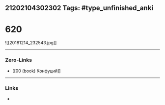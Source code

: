 21202104302302
Tags: #type_unfinished_anki 
---
# 620

![[20181214_232543.jpg]]

---
### Zero-Links
- [[00 (book) Конфуций]]
---
### Links
-